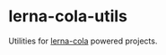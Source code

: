 # lerna-cola-utils

Utilities for [lerna-cola](https://github.com/ctrlplusb/lerna-cola) powered projects.
